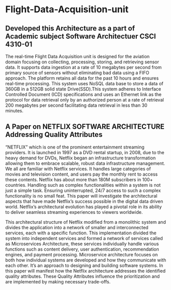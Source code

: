 # Flight-Data-Acquisition-unit 
## Developed this Architecture as a part of Academic subject Software Architectuer CSCI 4310-01
The real-time Flight Data Acquisition unit is designed for the aviation domain focusing on collecting, processing, storing, and retrieving sensor data. It supports data ingestion at a rate of 10 megabytes per second from primary source of sensors without eliminating bad data using a FIFO approach. The platform retains all data for the past 10 hours and ensures real-time processing. This system uses NoSQL data base to store a data of 360GB in a 512GB solid state Drive(SSD).This system adheres to Interface Controlled Document (ICD) specifications and uses an Ethernet link as the protocol for data retrieval only by an authorized person at a rate of retrieval 200 megabytes per second facilitating data retrieval in less than 30 minutes.

## A Paper on NETFLIX SOFTWARE ARCHITECTURE Addressing Quality Attributes
“NETFLIX” which is one of the prominent entertainment streaming providers. It is launched in 1997 as a DVD rental startup, in 2008, due to the heavy demand for DVDs, Netflix began an infrastructure transformation allowing them to embrace scalable, robust data infrastructure management. We all are familiar with Netflix services. It handles large categories of movies and television content, and users pay the monthly rent to access these contents. Netflix has about more than 180M subscribers in 100+ countries. Handling such as complex functionalities within a system is not just a simple task. Ensuring uninterrupted, 24/7 access to such a complex functionality is no small feat. This paper will investigate the architectural aspects that have made Netflix’s success possible in the digital data driven world. Netflix’s architectural evolution has played a pivotal role in its ability to deliver seamless streaming experiences to viewers worldwide.

This architectural structure of Netflix modified from a monolithic system and divides the application into a network of smaller and interconnected services, each with a specific function. This implementation divided the system into independent services and formed a network of services called as Microservices Architecture, these services individually handle various functions such as content delivery, user authentication, recommendation engines, and payment processing. Microservice architecture focuses on both how individual systems are developed and how they communicate with each other. It’s an approach to designing and building software systems. In this paper will manifest how the Netflix architecture addresses the identified quality attributes. These Quality Attributes influence the prioritization and are implemented by making necessary trade-offs. 
